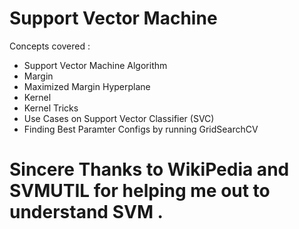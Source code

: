  # Support Vector  Machine
Concepts covered :
- Support Vector Machine Algorithm
- Margin
- Maximized Margin Hyperplane
- Kernel
- Kernel Tricks
- Use Cases on Support Vector Classifier (SVC)
- Finding Best Paramter Configs by running GridSearchCV


# Sincere Thanks to WikiPedia and SVMUTIL for helping me out to understand SVM .
